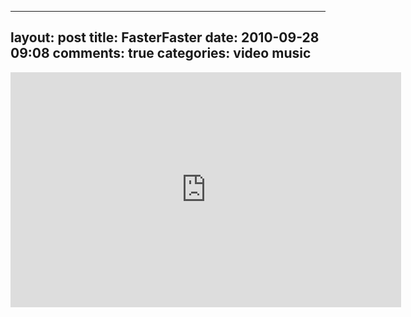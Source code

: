 
---
layout: post
title: FasterFaster
date: 2010-09-28 09:08
comments: true
categories: video music
---

<iframe class="youtube-player" type="text/html" width="625" height="376" src="http://www.youtube.com/embed/Olm7gxd438w" frameborder="0"></iframe>


